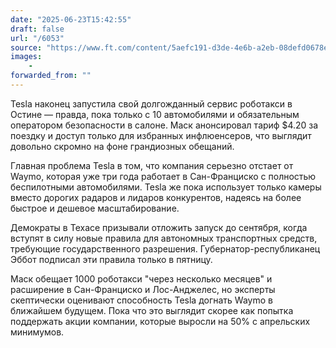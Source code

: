 ```yaml
---
date: "2025-06-23T15:42:55"
draft: false
url: "/6053"
source: "https://www.ft.com/content/5aefc191-d3de-4e6b-a2eb-08defd0678ee"
images:
    -
forwarded_from: ""
---
```


Tesla наконец запустила свой долгожданный сервис роботакси в Остине — правда, пока только с 10 автомобилями и обязательным оператором безопасности в салоне. Маск анонсировал тариф $4.20 за поездку и доступ только для избранных инфлюенсеров, что выглядит довольно скромно на фоне грандиозных обещаний.

Главная проблема Tesla в том, что компания серьезно отстает от Waymo, которая уже три года работает в Сан-Франциско с полностью беспилотными автомобилями. Tesla же пока использует только камеры вместо дорогих радаров и лидаров конкурентов, надеясь на более быстрое и дешевое масштабирование.

Демократы в Техасе призывали отложить запуск до сентября, когда вступят в силу новые правила для автономных транспортных средств, требующие государственного разрешения. Губернатор-республиканец Эббот подписал эти правила только в пятницу.

Маск обещает 1000 роботакси "через несколько месяцев" и расширение в Сан-Франциско и Лос-Анджелес, но эксперты скептически оценивают способность Tesla догнать Waymo в ближайшем будущем. Пока что это выглядит скорее как попытка поддержать акции компании, которые выросли на 50% с апрельских минимумов.
